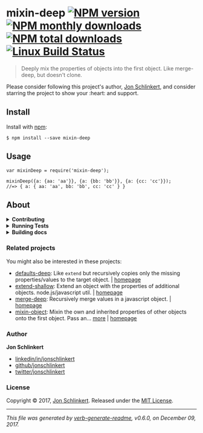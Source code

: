 <h1 id="mixin-deep-%21npm-version-%21npm-monthly-downloads-%21npm-total-downloads-%21linux-build-status">mixin-deep <a href="https://www.npmjs.com/package/mixin-deep"><img src="https://img.shields.io/npm/v/mixin-deep.svg?style=flat" alt="NPM version" /></a> <a href="https://npmjs.org/package/mixin-deep"><img src="https://img.shields.io/npm/dm/mixin-deep.svg?style=flat" alt="NPM monthly downloads" /></a> <a href="https://npmjs.org/package/mixin-deep"><img src="https://img.shields.io/npm/dt/mixin-deep.svg?style=flat" alt="NPM total downloads" /></a> <a href="https://travis-ci.org/jonschlinkert/mixin-deep"><img src="https://img.shields.io/travis/jonschlinkert/mixin-deep.svg?style=flat&amp;label=Travis" alt="Linux Build Status" /></a></h1>

<blockquote>
  <p>Deeply mix the properties of objects into the first object. Like merge-deep, but doesn't clone.</p>
</blockquote>

<p>Please consider following this project's author, <a href="https://github.com/jonschlinkert">Jon Schlinkert</a>, and consider starring the project to show your :heart: and support.</p>

<h2 id="install">Install</h2>

<p>Install with <a href="https://www.npmjs.com/">npm</a>:</p>

<pre><code class="sh">$ npm install --save mixin-deep
</code></pre>

<h2 id="usage">Usage</h2>

<pre><code class="js">var mixinDeep = require('mixin-deep');

mixinDeep({a: {aa: 'aa'}}, {a: {bb: 'bb'}}, {a: {cc: 'cc'}});
//=&gt; { a: { aa: 'aa', bb: 'bb', cc: 'cc' } }
</code></pre>

<h2 id="about">About</h2>

<details>
<summary><strong>Contributing</strong></summary>

Pull requests and stars are always welcome. For bugs and feature requests, [please create an issue](../../issues/new).

</details>

<details>
<summary><strong>Running Tests</strong></summary>

Running and reviewing unit tests is a great way to get familiarized with a library and its API. You can install dependencies and run tests with the following command:

```sh
$ npm install && npm test
```

</details>

<details>
<summary><strong>Building docs</strong></summary>

_(This project's readme.md is generated by [verb](https://github.com/verbose/verb-generate-readme), please don't edit the readme directly. Any changes to the readme must be made in the [.verb.md](.verb.md) readme template.)_

To generate the readme, run the following command:

```sh
$ npm install -g verbose/verb#dev verb-generate-readme && verb
```

</details>

<h3 id="related-projects">Related projects</h3>

<p>You might also be interested in these projects:</p>

<ul>
<li><a href="https://www.npmjs.com/package/defaults-deep">defaults-deep</a>: Like <code>extend</code> but recursively copies only the missing properties/values to the target object. | <a href="https://github.com/jonschlinkert/defaults-deep" title="Like <code>extend</code> but recursively copies only the missing properties/values to the target object.">homepage</a></li>
<li><a href="https://www.npmjs.com/package/extend-shallow">extend-shallow</a>: Extend an object with the properties of additional objects. node.js/javascript util. | <a href="https://github.com/jonschlinkert/extend-shallow" title="Extend an object with the properties of additional objects. node.js/javascript util.">homepage</a></li>
<li><a href="https://www.npmjs.com/package/merge-deep">merge-deep</a>: Recursively merge values in a javascript object. | <a href="https://github.com/jonschlinkert/merge-deep" title="Recursively merge values in a javascript object.">homepage</a></li>
<li><a href="https://www.npmjs.com/package/mixin-object">mixin-object</a>: Mixin the own and inherited properties of other objects onto the first object. Pass an… <a href="https://github.com/jonschlinkert/mixin-object">more</a> | <a href="https://github.com/jonschlinkert/mixin-object" title="Mixin the own and inherited properties of other objects onto the first object. Pass an empty object as the first arg to shallow clone.">homepage</a></li>
</ul>

<h3 id="author">Author</h3>

<p><strong>Jon Schlinkert</strong></p>

<ul>
<li><a href="https://linkedin.com/in/jonschlinkert">linkedin/in/jonschlinkert</a></li>
<li><a href="https://github.com/jonschlinkert">github/jonschlinkert</a></li>
<li><a href="https://twitter.com/jonschlinkert">twitter/jonschlinkert</a></li>
</ul>

<h3 id="license">License</h3>

<p>Copyright © 2017, <a href="https://github.com/jonschlinkert">Jon Schlinkert</a>.
Released under the <a href="LICENSE">MIT License</a>.</p>

<hr />

<p><em>This file was generated by <a href="https://github.com/verbose/verb-generate-readme">verb-generate-readme</a>, v0.6.0, on December 09, 2017.</em></p>
